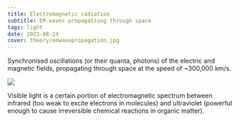 ```yaml
---
title: Electromagnetic radiation
subtitle: EM-waves propagationg through space
tags: light
date: 2021-08-24
cover: theory/emwavepropagation.jpg
---
```

 

Synchronised oscillations (or their quanta, photons) of the electric and magnetic fields, propagating through space at the speed of ~300,000 km/s. 


![](/media/theory/emwavepropagation.jpg)

Visible light is a certain portion of electromagnetic spectrum between infrared (too weak to excite electrons in molecules) and ultraviolet (powerful enough to cause irreversible chemical reactions in organic matter).